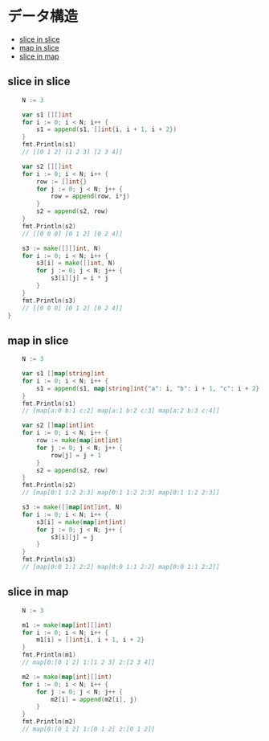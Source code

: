 # データ構造 <!-- omit in toc -->

- [slice in slice](#slice-in-slice)
- [map in slice](#map-in-slice)
- [slice in map](#slice-in-map)

## slice in slice

```go
	N := 3
```

```go
	var s1 [][]int
	for i := 0; i < N; i++ {
		s1 = append(s1, []int{i, i + 1, i + 2})
	}
	fmt.Println(s1)
	// [[0 1 2] [1 2 3] [2 3 4]]
```

```go
	var s2 [][]int
	for i := 0; i < N; i++ {
		row := []int{}
		for j := 0; j < N; j++ {
			row = append(row, i*j)
		}
		s2 = append(s2, row)
	}
	fmt.Println(s2)
	// [[0 0 0] [0 1 2] [0 2 4]]
```

```go
	s3 := make([][]int, N)
	for i := 0; i < N; i++ {
		s3[i] = make([]int, N)
		for j := 0; j < N; j++ {
			s3[i][j] = i * j
		}
	}
	fmt.Println(s3)
	// [[0 0 0] [0 1 2] [0 2 4]]
}
```

## map in slice

```go
	N := 3
```

```go
	var s1 []map[string]int
	for i := 0; i < N; i++ {
		s1 = append(s1, map[string]int{"a": i, "b": i + 1, "c": i + 2})
	}
	fmt.Println(s1)
	// [map[a:0 b:1 c:2] map[a:1 b:2 c:3] map[a:2 b:3 c:4]]
```

```go
	var s2 []map[int]int
	for i := 0; i < N; i++ {
		row := make(map[int]int)
		for j := 0; j < N; j++ {
			row[j] = j + 1
		}
		s2 = append(s2, row)
	}
	fmt.Println(s2)
	// [map[0:1 1:2 2:3] map[0:1 1:2 2:3] map[0:1 1:2 2:3]]
```

```go
	s3 := make([]map[int]int, N)
	for i := 0; i < N; i++ {
		s3[i] = make(map[int]int)
		for j := 0; j < N; j++ {
			s3[i][j] = j
		}
	}
	fmt.Println(s3)
	// [map[0:0 1:1 2:2] map[0:0 1:1 2:2] map[0:0 1:1 2:2]]
```

## slice in map

```go
	N := 3
```

```go
	m1 := make(map[int][]int)
	for i := 0; i < N; i++ {
		m1[i] = []int{i, i + 1, i + 2}
	}
	fmt.Println(m1)
	// map[0:[0 1 2] 1:[1 2 3] 2:[2 3 4]]
```

```go
	m2 := make(map[int][]int)
	for i := 0; i < N; i++ {
		for j := 0; j < N; j++ {
			m2[i] = append(m2[i], j)
		}
	}
	fmt.Println(m2)
	// map[0:[0 1 2] 1:[0 1 2] 2:[0 1 2]]
```
